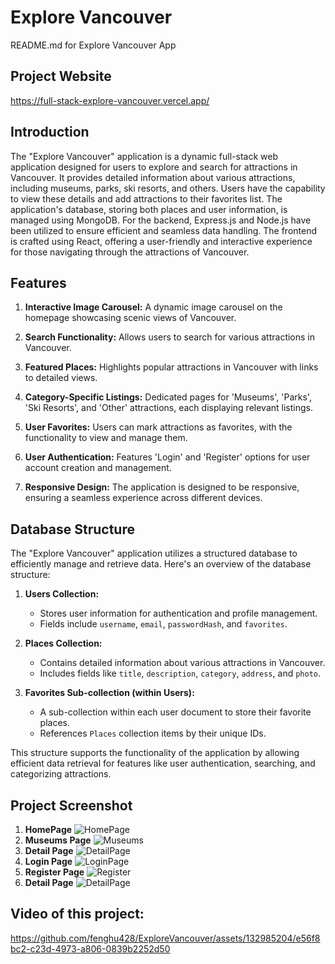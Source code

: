 # Explore Vancouver

README.md for Explore Vancouver App

## Project Website
https://full-stack-explore-vancouver.vercel.app/

## Introduction

The "Explore Vancouver" application is a dynamic full-stack web application designed for users to explore and search for attractions in Vancouver. It provides detailed information about various attractions, including museums, parks, ski resorts, and others. Users have the capability to view these details and add attractions to their favorites list. The application's database, storing both places and user information, is managed using MongoDB. For the backend, Express.js and Node.js have been utilized to ensure efficient and seamless data handling. The frontend is crafted using React, offering a user-friendly and interactive experience for those navigating through the attractions of Vancouver.

## Features

1. **Interactive Image Carousel:** A dynamic image carousel on the homepage showcasing scenic views of Vancouver.

2. **Search Functionality:** Allows users to search for various attractions in Vancouver.

3. **Featured Places:** Highlights popular attractions in Vancouver with links to detailed views.

4. **Category-Specific Listings:** Dedicated pages for 'Museums', 'Parks', 'Ski Resorts', and 'Other' attractions, each displaying relevant listings.

5. **User Favorites:** Users can mark attractions as favorites, with the functionality to view and manage them.

6. **User Authentication:** Features 'Login' and 'Register' options for user account creation and management.

7. **Responsive Design:** The application is designed to be responsive, ensuring a seamless experience across different devices.

## Database Structure

The "Explore Vancouver" application utilizes a structured database to efficiently manage and retrieve data. Here's an overview of the database structure:

1. **Users Collection:**

   - Stores user information for authentication and profile management.
   - Fields include `username`, `email`, `passwordHash`, and `favorites`.

2. **Places Collection:**

   - Contains detailed information about various attractions in Vancouver.
   - Includes fields like `title`, `description`, `category`, `address`, and `photo`.

3. **Favorites Sub-collection (within Users):**
   - A sub-collection within each user document to store their favorite places.
   - References `Places` collection items by their unique IDs.

This structure supports the functionality of the application by allowing efficient data retrieval for features like user authentication, searching, and categorizing attractions.

## Project Screenshot
1. **HomePage**
   ![HomePage](https://github.com/fenghu428/FullStack_ExploreVancouver/assets/132985204/46151ee2-8ed7-42ec-8175-cd84ea106fb4)
2. **Museums Page**
   ![Museums](https://github.com/fenghu428/FullStack_ExploreVancouver/assets/132985204/794bbac5-9dbc-4609-a2d9-de3a837ee1b8)
3. **Detail Page**
   ![DetailPage](https://github.com/fenghu428/FullStack_ExploreVancouver/assets/132985204/61d9dc1c-c92e-4190-aebe-4c1d8a4b76fd)
4. **Login Page**
   ![LoginPage](https://github.com/fenghu428/FullStack_ExploreVancouver/assets/132985204/d286d54e-687a-4df7-8ad8-169507be8e79)
5. **Register Page**
    ![Register](https://github.com/fenghu428/FullStack_ExploreVancouver/assets/132985204/4fabc2c5-5eb8-4d88-bf54-1f44bbcaaeaf)
6. **Detail Page**
   ![DetailPage](https://github.com/fenghu428/FullStack_ExploreVancouver/assets/132985204/55ba4dee-3fa2-4b58-ad48-d5af5292922c)

## Video of this project:

https://github.com/fenghu428/ExploreVancouver/assets/132985204/e56f8bc2-c23d-4973-a806-0839b2252d50
